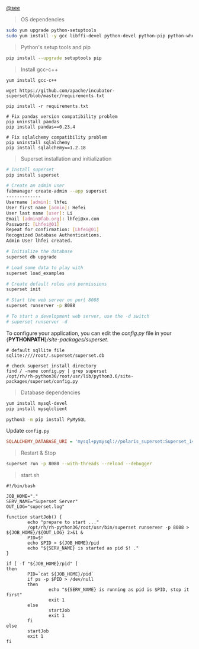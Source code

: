 

[@see](https://github.com/airbnb/superset/blob/master/docs/installation.rst 'Setup Guide')

> OS dependencies

```sh
sudo yum upgrade python-setuptools
sudo yum install -y gcc libffi-devel python-devel python-pip python-wheel openssl-devel libsasl2-devel openldap-devel
```

> Python's setup tools and pip

```sh
pip install --upgrade setuptools pip
```

> Install gcc-c++ 

```
yum install gcc-c++ 
```



```shell
wget https://github.com/apache/incubator-superset/blob/master/requirements.txt

pip install -r requirements.txt
```



```shell
# Fix pandas version compatibility problem
pip uninstall pandas
pip install pandas==0.23.4

# Fix sqlalchemy compatibility problem
pip uninstall sqlalchemy
pip install sqlalchemy==1.2.18
```





> Superset installation and initialization

```sh
# Install superset
pip install superset

# Create an admin user
fabmanager create-admin --app superset
-------------
Username [admin]: lhfei
User first name [admin]: Hefei
User last name [user]: Li
Email [admin@fab.org]: lhfei@xx.com
Password: [Lhfei@01]
Repeat for confirmation: [Lhfei@01]
Recognized Database Authentications.
Admin User lhfei created.

# Initialize the database
superset db upgrade

# Load some data to play with
superset load_examples

# Create default roles and permissions
superset init

# Start the web server on port 8088
superset runserver -p 8088

# To start a development web server, use the -d switch
# superset runserver -d
```

To configure your application, you can edit the *config.py* file in your {**PYTHONPATH**}*/site-packages/superset*.



```shell
# default sqllite file
sqlite:////root/.superset/superset.db

# check superset install directory
find / -name config.py | grep superset
/opt/rh/rh-python36/root/usr/lib/python3.6/site-packages/superset/config.py
```





> Database dependencies

```sh
yum install mysql-devel
pip install mysqlclient

python3 -m pip install PyMySQL
```



Update `config.py`

```ini
SQLALCHEMY_DATABASE_URI = 'mysql+pymysql://polaris_superset:Superset_1473@10.182.91.112/cloud_superset'
```






> Restart & Stop

```sh
superset run -p 8080 --with-threads --reload --debugger

```



> start.sh

```shell
#!/bin/bash

JOB_HOME="."
SERV_NAME="Superset Server"
OUT_LOG="superset.log"

function startJob() {
        echo "prepare to start ..."
        /opt/rh/rh-python36/root/usr/bin/superset runserver -p 8088 > ${JOB_HOME}/${OUT_LOG} 2>&1 &
        PID=$!
        echo $PID > ${JOB_HOME}/pid
        echo "${SERV_NAME} is started as pid $! ."
}

if [ -f "${JOB_HOME}/pid" ]
then
        PID=`cat ${JOB_HOME}/pid`
        if ps -p $PID > /dev/null
        then
                echo "${SERV_NAME} is running as pid is $PID, stop it first"
                exit 1
        else
                startJob
                exit 1
        fi
else
        startJob
        exit 1
fi
```


